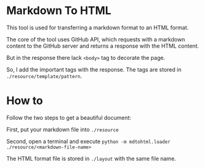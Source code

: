# Markdown To HTML
This tool is used for transferring a markdown format to an HTML format.

The core of the tool uses GitHub API, which requests with a markdown content to the GitHub server and returns a response with the HTML content.

But in the response there lack `<body>` tag to decorate the page.

So, I add the important tags with the response. The tags are stored in `./resource/template/pattern`.

# How to
Follow the two steps to get a beautiful document:

First, put your markdown file into `./resource`

Second, open a terminal and execute `python -m mdtohtml.loader ./resource/<markdown-file-name>`

The HTML format file is stored in `./layout` with the same file name.
